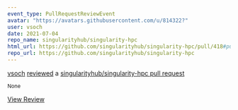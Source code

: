 ```yaml
---
event_type: PullRequestReviewEvent
avatar: "https://avatars.githubusercontent.com/u/814322?"
user: vsoch
date: 2021-07-04
repo_name: singularityhub/singularity-hpc
html_url: https://github.com/singularityhub/singularity-hpc/pull/418#pullrequestreview-698628892
repo_url: https://github.com/singularityhub/singularity-hpc
---
```


<a href='https://github.com/vsoch' target='_blank'>vsoch</a> <a href='https://github.com/singularityhub/singularity-hpc/pull/418#pullrequestreview-698628892' target='_blank'>reviewed</a> a <a href='https://github.com/singularityhub/singularity-hpc/pull/418' target='_blank'>singularityhub/singularity-hpc pull request</a>

<small>None</small>

<a href='https://github.com/singularityhub/singularity-hpc/pull/418#pullrequestreview-698628892' target='_blank'>View Review</a>